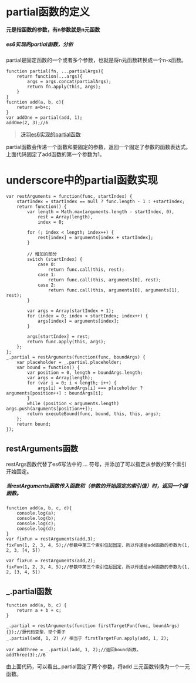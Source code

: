# partial函数的定义
**元是指函数的参数，有n参数就是n元函数**
##### es6实现的partial函数，分析
partial是固定函数的一个或者多个参数，也就是将n元函数转换成一个n-x函数。

    function partial(fn, ...partialArgs){
        return function(...args){
            args = args.concat(partialArgs);
            return fn.apply(this, args);
        }
    }
    fucntion add(a, b, c){
        return a+b+c;
    }
    var addOne = partial(add, 1);
    addOne(2, 3);//6
>[冴羽es6实现的partial函数](https://github.com/mqyqingfeng/Blog/issues/60)

 partial函数会传递一个函数和要固定的参数，返回一个固定了参数的函数表达式。上面代码固定了add函数的第一个参数为1。
# underscore中的partial函数实现
    var restArguments = function(func, startIndex) {
        startIndex = startIndex == null ? func.length - 1 : +startIndex;
        return function() {
            var length = Math.max(arguments.length - startIndex, 0),
                rest = Array(length),
                index = 0;
    
            for (; index < length; index++) {
                rest[index] = arguments[index + startIndex];
            }
    
            // 增加的部分
            switch (startIndex) {
                case 0:
                    return func.call(this, rest);
                case 1:
                    return func.call(this, arguments[0], rest);
                case 2:
                    return func.call(this, arguments[0], arguments[1], rest);
            }
    
            var args = Array(startIndex + 1);
            for (index = 0; index < startIndex; index++) {
                args[index] = arguments[index];
            }
    
            args[startIndex] = rest;
            return func.apply(this, args);
        };
    };
    _.partial = restArguments(function(func, boundArgs) {
        var placeholder = _.partial.placeholder;
        var bound = function() {
            var position = 0, length = boundArgs.length;
            var args = Array(length);
            for (var i = 0; i < length; i++) {
                args[i] = boundArgs[i] === placeholder ? arguments[position++] : boundArgs[i];
            }
            while (position < arguments.length) args.push(arguments[position++]);
            return executeBound(func, bound, this, this, args);
        };
        return bound;
    });
## restArguments函数
restArgs函数代替了es6写法中的 ... 符号，并添加了可以指定从参数的某个索引开始固定。
##### 当restArguments函数传入函数和（参数的开始固定的索引值）时，返回一个偏函数。
    
    function add(a, b, c, d){
        console.log(a);
        console.log(b);
        console.log(c);
        console.log(d);
    }
    var fixFun = restArguments(add,3);
    fixFun(1, 2, 3, 4, 5);//参数中第三个索引位起固定，所以传递给add函数的参数为(1, 2, 3, [4, 5])
    
    var fixFun = restArguments(add,2);
    fixFun(1, 2, 3, 4, 5);//参数中第三个索引位起固定，所以传递给add函数的参数为(1, 2, [3, 4, 5])
## _.partial函数
    function add(a, b, c) {
        return a + b + c;
    }

    _.partial = restArguments(function firstTargetFun(func, boundArgs){});//源代码变型，举个栗子
    _.partial(add, 1, 2) // 相当于 firstTargetFun.apply(add, 1, 2);
    
    var addThree = _.partial(add, 1, 2);//返回bound函数。
    addThree(3);//6
由上面代码，可以看出_.partial固定了两个参数，将add 三元函数转换为一个一元函数。